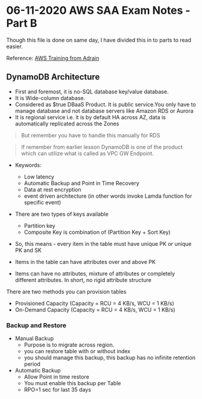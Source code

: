 # 06-11-2020 AWS SAA Exam Notes -Part B

Though this file is done on same day, I have divided this in to parts to read easier.

Reference: [AWS Training from Adrain](https://learn.cantrill.io/)

## DynamoDB Architecture

* First and foremost, it is no-SQL database key/value database.
* It is Wide-column database.
* Considered as $true DBaaS Product. It is public service.You only have to manage database and not database servers like Amazon RDS or Aurora
* It is regional service i.e. it is by default HA across AZ, data is automatically replicated across the Zones

> But remember you have to handle this manually for RDS

> If remember from earlier lesson DynamoDB is one of the product which can utilize what is called as VPC GW Endpoint.

* Keywords:
  * Low latency
  * Automatic Backup and Point in Time Recovery
  * Data at rest encryption
  * event driven architecture (in other words invoke Lamda function for specific event)

* There are two types of keys available
  * Partition key
  * Composite Key is combination of (Partition Key + Sort Key) 
* So, this means - every item in the table must have unique PK or unique PK and SK
* Items in the table can have attributes over and above PK
* Items can have no attributes, mixture of attributes or completely different attributes. In short, no rigid attribute structure

There are two methods you can provision tables

* Provisioned Capacity (Capacity = RCU = 4 KB/s, WCU = 1 KB/s)
* On-Demand Capacity (Capacity = RCU = 4 KB/s, WCU = 1 KB/s)

### Backup and Restore

* Manual Backup
  * Purpose is to migrate across region.
  * you can restore table with or without index
  * you should manage this backup, this backup has no infinite retention period
* Automatic Backup
  * Allow Point in time restore
  * You must enable this backup per Table
  * RPO=1 sec for last 35 days

